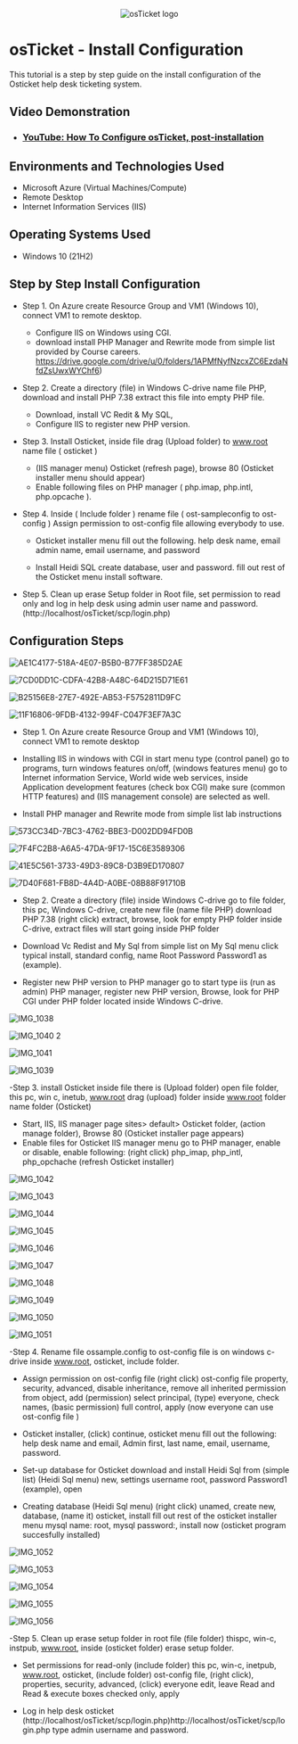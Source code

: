 <p align="center">
<img src="https://i.imgur.com/Clzj7Xs.png" alt="osTicket logo"/>
</p>

<h1>osTicket - Install Configuration</h1>
This tutorial is a step by step guide on the install configuration of the Osticket help desk ticketing system.


<h2>Video Demonstration</h2>

- ### [YouTube: How To Configure osTicket, post-installation](https://www.youtube.com)

<h2>Environments and Technologies Used</h2>

- Microsoft Azure (Virtual Machines/Compute)
- Remote Desktop
- Internet Information Services (IIS)

<h2>Operating Systems Used </h2>

- Windows 10</b> (21H2)

<h2>Step by Step Install Configuration</h2>

- Step 1. On Azure create Resource Group and VM1 (Windows 10), connect VM1 to remote desktop.
  - Configure IIS on Windows using CGI.
  - download install PHP Manager and Rewrite mode from simple list provided by Course careers.
     https://drive.google.com/drive/u/0/folders/1APMfNyfNzcxZC6EzdaNfdZsUwxWYChf6)

- Step 2. Create a directory (file) in Windows C-drive 
          name file PHP, download and install PHP 7.38 extract this file into empty PHP file.
  - Download, install VC Redit & My SQL,
  - Configure IIS to register new PHP version.
 
 - Step 3. Install Osticket, inside file drag (Upload folder) to www.root name file ( osticket )
   - (IIS manager menu) Osticket (refresh page), browse 80 (Osticket installer menu should appear)
   - Enable following files on PHP manager ( php.imap, php.intl, php.opcache ).

- Step 4. Inside ( Include folder ) rename file ( ost-sampleconfig to ost-config ) Assign permission to ost-config file allowing 
          everybody to use.
   - Osticket installer menu fill out the following. help desk name, email admin name, email username, and password
   
   - Install Heidi SQL create database, user and password.
          fill out rest of the Osticket menu install software.

- Step 5. Clean up erase Setup folder in Root file, set permission to read only and log in help desk using admin user name and password.
(http://localhost/osTicket/scp/login.php)     
<h2>Configuration Steps</h2>

![AE1C4177-518A-4E07-B5B0-B77FF385D2AE](https://github.com/davidlab8/post-install-config-/assets/154483052/4d9cbca4-89b0-47f7-94f5-96a133307c64)

![7CD0DD1C-CDFA-42B8-A48C-64D215D71E61](https://github.com/davidlab8/post-install-config-/assets/154483052/e7445a8a-487e-42fc-80d2-4d0adf53fc7a)

![B25156E8-27E7-492E-AB53-F5752811D9FC](https://github.com/davidlab8/post-install-config-/assets/154483052/5aca4b33-8166-4b54-886e-4b7c8130e47e)

![11F16806-9FDB-4132-994F-C047F3EF7A3C](https://github.com/davidlab8/post-install-config-/assets/154483052/ad62cc66-e4a1-4bfc-9259-6c16e430b894)

   - Step 1.  On Azure create Resource Group and VM1 (Windows 10), connect VM1 to remote desktop  
  
  - Installing IIS in windows with CGI in start menu type (control panel) go to programs, turn windows features on/off, 
       (windows features menu) go to Internet information Service, World wide web services, inside Application development features 
        (check box CGI) make sure (common HTTP features) and (IIS management console) are selected as well.
        
  - Install PHP manager and Rewrite mode from simple list lab instructions

![573CC34D-7BC3-4762-BBE3-D002DD94FD0B](https://github.com/davidlab8/post-install-config-/assets/154483052/95b36438-96c3-4f16-b33d-c3ff718cb27a)

![7F4FC2B8-A6A5-47DA-9F17-15C6E3589306](https://github.com/davidlab8/post-install-config-/assets/154483052/608a2435-3819-435a-bba5-e8d75224e64b)

![41E5C561-3733-49D3-89C8-D3B9ED170807](https://github.com/davidlab8/post-install-config-/assets/154483052/1885ec75-4358-4031-b1dd-13d7c9a61a57)

![7D40F681-FB8D-4A4D-A0BE-08B88F91710B](https://github.com/davidlab8/post-install-config-/assets/154483052/158aafef-90e5-4dee-8153-3dc810af8947)


- Step 2. Create a directory (file) inside Windows C-drive go to file folder, this pc, Windows C-drive, create new file (name file PHP) 
download PHP 7.38 (right click) extract, browse, look for empty PHP folder inside C-drive, extract files will start going inside PHP folder 

 - Download Vc Redist and My Sql from simple list
on My Sql menu click typical install, standard config, name Root Password Password1 as (example).  
  
  - Register new PHP version to PHP manager go to start type iis (run as admin) PHP manager, register new PHP version,
        Browse, look for PHP CGI under PHP folder located inside Windows C-drive.

![IMG_1038](https://github.com/davidlab8/post-install-config-/assets/154483052/d72a00e7-3e1a-40c7-8eb6-5723bc95a39f)

![IMG_1040 2](https://github.com/davidlab8/post-install-config-/assets/154483052/2ca1590e-70b4-4043-9e3e-ca07f2f7fc94)

![IMG_1041](https://github.com/davidlab8/post-install-config-/assets/154483052/2c941947-5e1a-402f-8cb9-7a0f3539dfb0)

![IMG_1039](https://github.com/davidlab8/post-install-config-/assets/154483052/3f6dcdc2-4f43-4f9d-b820-1263458af247)  

 -Step 3. install Osticket inside file there is (Upload folder) open file folder, this pc, win c, inetub, www.root drag (upload) folder inside www.root folder name folder (Osticket)
 - Start, IIS, IIS manager page sites> default> Osticket folder, (action manage folder), Browse 80 (Osticket installer page appears)
 - Enable files for Osticket IIS manager menu go to PHP manager, enable or disable, enable following: (right click) php_imap, php_intl, php_opchache (refresh Osticket installer)

![IMG_1042](https://github.com/davidlab8/post-install-config-/assets/154483052/b0986ac9-9954-40ac-be24-769afe3b05ac)

![IMG_1043](https://github.com/davidlab8/post-install-config-/assets/154483052/3a16d361-7239-4236-8d56-a6abb03fe42d)

![IMG_1044](https://github.com/davidlab8/post-install-config-/assets/154483052/457c1809-6a26-4dad-9d72-33412e41ca8a)

![IMG_1045](https://github.com/davidlab8/post-install-config-/assets/154483052/44eb1f7d-036b-4e0c-80f4-dff7bb41ea13)

![IMG_1046](https://github.com/davidlab8/post-install-config-/assets/154483052/c0ee1f7b-daa8-446a-a3bd-4ba0831ee1c6)
  
  ![IMG_1047](https://github.com/davidlab8/post-install-config-/assets/154483052/ee48cf31-6564-4a6a-bbe0-2485bcb8e1a4)
  
![IMG_1048](https://github.com/davidlab8/post-install-config-/assets/154483052/3d114068-7ad4-49f9-8840-173e0f599ebd)
  
![IMG_1049](https://github.com/davidlab8/post-install-config-/assets/154483052/89dad401-191e-4853-8650-1c8583d0406d)

![IMG_1050](https://github.com/davidlab8/post-install-config-/assets/154483052/bcc6b9e2-30fd-47e3-85aa-4b94999a5224)

![IMG_1051](https://github.com/davidlab8/post-install-config-/assets/154483052/b2de228c-0f67-4ff8-8184-7d87a18bb582)


  -Step 4. Rename file ossample.config to ost-config file is on windows c-drive inside www.root, osticket, include folder.  
  
   - Assign permission on ost-config file (right click) ost-config file property, security, advanced, disable inheritance,
remove all inherited permission from object, add (permission) select principal, (type) everyone, check names, (basic permission) 
full control, apply (now everyone can use ost-config file )

  - Osticket installer, (click) continue, osticket menu fill out the following: help desk name and email, Admin first, last name, email, username, password. 
  - Set-up database for Osticket download and install Heidi Sql from (simple list) (Heidi Sql menu) new, settings username root, 
     password Password1 (example), open

  - Creating database (Heidi Sql menu) (right click) unamed, create new, database, (name it) osticket, install
fill out rest of the osticket installer menu mysql name: root, mysql password:, install now (osticket program succesfully installed) 

![IMG_1052](https://github.com/davidlab8/post-install-config-/assets/154483052/f27ff967-ee9d-4b29-bfa5-feea903466c0)

![IMG_1053](https://github.com/davidlab8/post-install-config-/assets/154483052/17b21ac5-7b99-4403-b30a-e16a24f7760f)

![IMG_1054](https://github.com/davidlab8/post-install-config-/assets/154483052/f75a16eb-8143-47ed-9eef-6418436b0c16)

![IMG_1055](https://github.com/davidlab8/post-install-config-/assets/154483052/f95aca5b-c718-4230-a01c-e31712e0f3a2)

![IMG_1056](https://github.com/davidlab8/post-install-config-/assets/154483052/d33478be-c050-4818-92d5-ba9dc1ac0c03)

  -Step 5. Clean up erase setup folder in root file (file folder) thispc, win-c, instpub, www.root, inside (osticket folder) 
erase setup folder.

  - Set permissions for read-only (include folder) this pc, win-c, inetpub, www.root, osticket, (include folder) ost-config file, (right click), properties, security, advanced, (click) everyone edit, leave Read and Read & execute boxes checked only, apply

  - Log in help desk osticket 
(http://localhost/osTicket/scp/login.php)http://localhost/osTicket/scp/login.php
type admin username and password.

